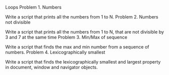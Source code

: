 Loops
Problem 1. Numbers

Write a script that prints all the numbers from 1 to N.
Problem 2. Numbers not divisible

Write a script that prints all the numbers from 1 to N, that are not divisible by 3 and 7 at the same time
Problem 3. Min/Max of sequence

Write a script that finds the max and min number from a sequence of numbers.
Problem 4. Lexicographically smallest

Write a script that finds the lexicographically smallest and largest property in document, window and navigator objects.
